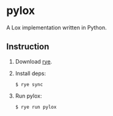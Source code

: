 # pylox

A Lox implementation written in Python.

## Instruction

1. Download [rye](https://rye.astral.sh/).
2. Install deps:

    ```
    $ rye sync
    ```
3. Run pylox:

    ```
    $ rye run pylox
    ```
